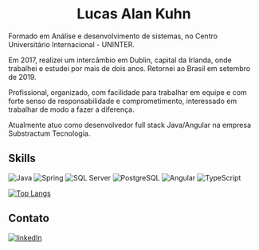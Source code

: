 <h1 align="center"> Lucas Alan Kuhn </h1>


<p>Formado em Análise e desenvolvimento de sistemas, no Centro Universitário Internacional - UNINTER.</p>
<p>Em 2017, realizei um intercâmbio em Dublin, capital da Irlanda, onde trabalhei e estudei por mais de dois anos. Retornei ao Brasil em setembro de 2019.</p>
<p>Profissional, organizado, com facilidade para trabalhar em equipe e com forte senso de responsabilidade e comprometimento, interessado em trabalhar de modo a fazer a diferença. </p>
<p>Atualmente atuo como desenvolvedor full stack Java/Angular na empresa Substractum Tecnologia.</p>


## Skills

![Java](https://img.shields.io/badge/Java-ED8B00?style=for-the-badge&logo=java&logoColor=white)
![Spring](https://img.shields.io/badge/Spring-6DB33F?style=for-the-badge&logo=spring&logoColor=white)
![SQL Server](https://img.shields.io/badge/Microsoft_SQL_Server-CC2927?style=for-the-badge&logo=microsoft-sql-server&logoColor=white)
![PostgreSQL](https://img.shields.io/badge/PostgreSQL-316192?style=for-the-badge&logo=postgresql&logoColor=white)
![Angular](https://img.shields.io/badge/Angular-DD0031?style=for-the-badge&logo=angular&logoColor=white)
![TypeScript](https://img.shields.io/badge/TypeScript-007ACC?style=for-the-badge&logo=typescript&logoColor=white)






[![Top Langs](https://github-readme-stats.vercel.app/api/top-langs/?username=lucasakuhn&layout=compact&theme=radical)](https://github.com/anuraghazra/github-readme-stats)



## Contato

[<img src='https://img.shields.io/badge/LinkedIn-0077B5?style=for-the-badge&logo=linkedin&logoColor=white' alt='linkedIn'>](https://www.linkedin.com/in/lucasalankuhn/)

